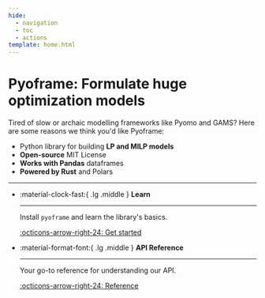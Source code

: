 ```yaml
---
hide:
  - navigation
  - toc
  - actions
template: home.html
---
```

# Pyoframe: Formulate huge optimization models 

Tired of slow or archaic modelling frameworks like Pyomo and GAMS? 
Here are some reasons we think you'd like Pyoframe:

- Python library for building **LP and MILP models**
- **Open-source** MIT License
- **Works with Pandas** dataframes
- **Powered by Rust** and Polars

---

<div class="grid cards" markdown>

-   :material-clock-fast:{ .lg .middle } __Learn__

    ---

    Install `pyoframe` and learn the library's basics.

    [:octicons-arrow-right-24: Get started](./learn/01_getting-started/01_installation.md)

<!-- -   :fontawesome-brands-markdown:{ .lg .middle } __Why Pyoframe?__

    ---

    Compare our speed and memory-usage to other libraries and prepare to be amazed.

    [:octicons-arrow-right-24: Benchmarks](#)

-   :material-scale-balance:{ .lg .middle } __Deep dive__

    ---
    Understand our unique approach to building models with Polars dataframes. 
    
    [:octicons-arrow-right-24: Deep dive](#) -->

-   :material-format-font:{ .lg .middle } __API Reference__

    ---

    Your go-to reference for understanding our API.

    [:octicons-arrow-right-24: Reference](./reference/)

</div>
